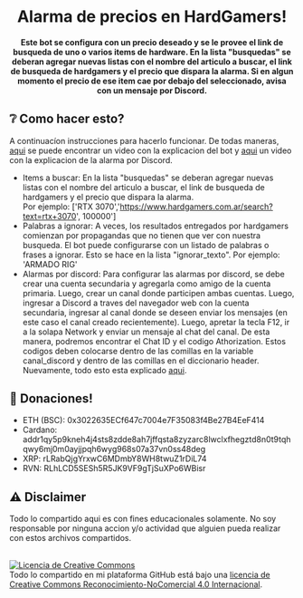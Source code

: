 <h1 align="center">
  Alarma de precios en HardGamers!
</h1>

<h4 align="center">
  Este bot se configura con un precio deseado y se le provee el link de busqueda de uno o varios items de hardware.
  En la lista "busquedas" se deberan agregar nuevas listas con el nombre del articulo a buscar, el link de busqueda de hardgamers y el precio que dispara la alarma.
  Si en algun momento el precio de ese item cae por debajo del seleccionado, avisa con un mensaje por Discord.
</h4>

## ❔ Como hacer esto?
A continuacíon instrucciones para hacerlo funcionar.
De todas maneras, [aqui](https://youtu.be/WITsSDsYVZM) se puede encontrar un video con la explicacion del bot y [aqui](https://youtu.be/cUHk7GefdUs) un video con la explicacion de la alarma por Discord.

* Items a buscar: En la lista "busquedas" se deberan agregar nuevas listas con el nombre del articulo a buscar, 
    el link de busqueda de hardgamers y el precio que dispara la alarma.<br>
    Por ejemplo: ['RTX 3070','https://www.hardgamers.com.ar/search?text=rtx+3070', 100000']
* Palabras a ignorar: A veces, los resultados entregados por hardgamers comienzan por propagandas que no tienen que ver con nuestra busqueda. El bot puede configurarse con un listado de palabras o frases a ignorar. Esto se hace en la lista "ignorar_texto".
Por ejemplo: 'ARMADO RIG'
* Alarmas por discord: Para configurar las alarmas por discord, se debe crear una cuenta secundaria y agregarla como amigo de la cuenta primaria. Luego, crear un canal donde participen ambas cuentas. Luego, ingresar a Discord a traves del navegador web con la cuenta secundaria, ingresar al canal donde se deseen enviar los mensajes (en este caso el canal creado recientemente). Luego, apretar la tecla F12, ir a la solapa Network y enviar un mensaje al chat del canal.
De esta manera, podremos encontrar el Chat ID y el codigo Athorization. Estos codigos deben colocarse dentro de las comillas en la variable canal_discord y dentro de las comillas en el diccionario header.
Nuevamente, todo esto esta explicado [aqui](https://youtu.be/cUHk7GefdUs).

## 🙌 Donaciones!
* ETH (BSC): 0x3022635ECf647c7004e7F35083f4Be27B4EeF414
* Cardano: addr1qy5p9kneh4j4sts8zdde8ah7jffqsta8zyzarc8lwclxfhegztd8n0t9tqhqwy6mj0m0ayjjpqh6wyg968s07a37vn0ss48deg
* XRP: rLRabQjgYrxwC6MDmbY8WH8twuZ1rDiL74
* RVN: RLhLCD5SESh5R5JK9VF9gTjSuXPo6WBisr

## ⚠️ Disclaimer
Todo lo compartido aqui es con fines educacionales solamente. No soy responsable por ninguna accion y/o actividad que alguien pueda realizar con estos archivos compartidos.
<br>
<br>

<a rel="license" href="http://creativecommons.org/licenses/by-nc/4.0/"><img alt="Licencia de Creative Commons" style="border-width:0" src="https://i.creativecommons.org/l/by-nc/4.0/88x31.png" /></a><br />Todo lo compartido en mi plataforma GitHub está bajo una <a rel="license" href="http://creativecommons.org/licenses/by-nc/4.0/">licencia de Creative Commons Reconocimiento-NoComercial 4.0 Internacional</a>.